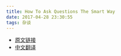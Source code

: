 ```yaml
---
title: How To Ask Questions The Smart Way
date: 2017-04-28 23:30:55
tags: 杂谈
---
```

* [原文链接](http://www.catb.org/~esr/faqs/smart-questions.html)
* [中文翻译](http://www.jianshu.com/p/60dd8e9cd12f)
